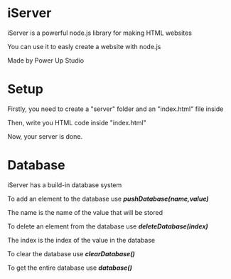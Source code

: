 # iServer
iServer is a powerful node.js library for making HTML websites

You can use it to easly create a website with node.js

Made by Power Up Studio

# Setup

Firstly, you need to create a "server" folder and an "index.html" file inside

Then, write you HTML code inside "index.html"

Now, your server is done.

# Database

iServer has a build-in database system

To add an element to the database use ***pushDatabase(name,value)***

The name is the name of the value that will be stored

To delete an element from the database use ***deleteDatabase(index)***

The index is the index of the value in the database

To clear the database use ***clearDatabase()***

To get the entire database use ***database()***
